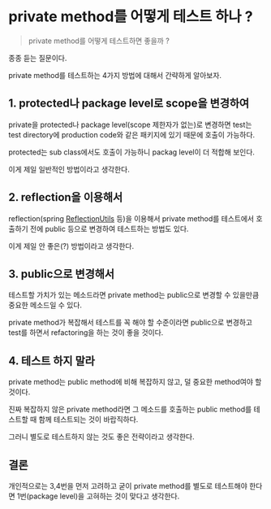 # private method를 어떻게 테스트 하나 ?

> private method를 어떻게 테스트하면 좋을까 ?

종종 듣는 질문이다.

private method를 테스트하는 4가지 방법에 대해서 간략하게 알아보자.

## 1. protected나 package level로 scope을 변경하여

private을 protected나 package level(scope 제한자가 없는)로 변경하면 test는 test directory에 production code와 같은 패키지에 있기 때문에 호출이 가능하다.

protected는 sub class에서도 호출이 가능하니 packag level이 더 적합해 보인다.

이게 제일 일반적인 방법이라고 생각한다.

## 2. reflection을 이용해서

reflection(spring [ReflectionUtils](https://docs.spring.io/spring-framework/docs/current/javadoc-api/org/springframework/util/ReflectionUtils.html) 등)을 이용해서 private method를 테스트에서 호출하기 전에 public 등으로 변경하여 테스트하는 방법도 있다.

이게 제일 안 좋은(?) 방법이라고 생각한다.

## 3. public으로 변경해서

테스트할 가치가 있는 메소드라면 private method는 public으로 변경할 수 있을만큼 중요한 메소드일 수 있다.

private method가 복잡해서 테스트를 꼭 해야 할 수준이라면 public으로 변경하고 test를 하면서 refactoring을 하는 것이 좋을 것이다.


## 4. 테스트 하지 말라

private method는 public method에 비해 복잡하지 않고, 덜 중요한 method여야 할 것이다.

진짜 복잡하지 않은 private method라면 그 메소드를 호출하는 public method를 테스트할 때 함께 테스트되는 것이 바랍직하다.

그러니 별도로 테스트하지 않는 것도 좋은 전략이라고 생각한다.

## 결론

개인적으로는 3,4번을 먼저 고려하고 굳이 private method를 별도로 테스트해야 한다면 1번(package level)을 고혀하는 것이 맞다고 생각한다.

